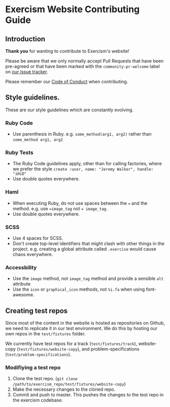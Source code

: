 # Exercism Website Contributing Guide

## Introduction

**Thank you** for wanting to contribute to Exercism's website!

Please be aware that we only normally accept Pull Requests that have been pre-agreed or that have been marked with the `community-pr-welcome` label on [our issue tracker](https://github.com/exercism/exercism.io/issues?q=is%3Aissue+is%3Aopen+label%3Acommunity-pr-welcome).

Please remember our [Code of Conduct](https://exercism.io/code-of-conduct) when contributing.

## Style guidelines.

These are our style guidelines which are constantly evolving.

### Ruby Code
- Use parenthesis in Ruby. e.g. `some_method(arg1, arg2)` rather than `some_method arg1, arg2`

### Ruby Tests
- The Ruby Code guidelines apply, other than for calling factories, where we prefer the style `create :user, name: "Jeremy Walker", handle: "iHiD"`
- Use double quotes everywhere.

### Haml

- When executing Ruby, do not use spaces between the `=` and the method. e.g. use `=image_tag` not `= image_tag`.
- Use double quotes everywhere.

### SCSS

- Use 4 spaces for SCSS. 
- Don't create top-level identifiers that might clash with other things in the project. e.g. creating a global attribute called `.exercise` would cause chaos everywhere.

### Accessbility
- Use the `image` method, not `image_tag` method and provide a sensible `alt` attribute
- Use the `icon` or `graphical_icon` methods, not `%i.fa` when using font-awesome.

## Creating test repos

Since most of the content in the website is hosted as repositories on Github, we need to replicate it in our test environment. We do this by hosting our own repos in the `test/fixtures` folder.

We currently have test repos for a track (`test/fixtures/track`), website-copy (`test/fixtures/website-copy`), and problem-specifications (`test/problem-specifications`).

### Modifiying a test repo

1. Clone the test repo. (`git clone /path/to/exercism_repo/test/fixtures/website-copy`)
2. Make the necessary changes to the cloned repo.
3. Commit and push to master. This pushes the changes to the test repo in the exercism codebase.
